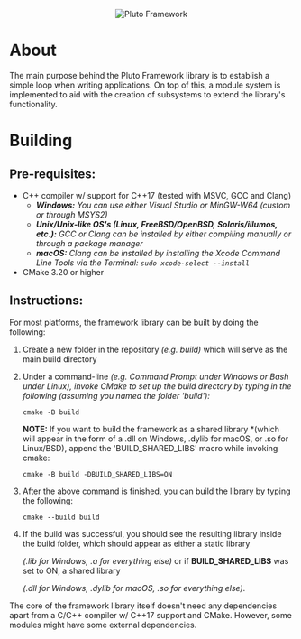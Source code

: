 <p align="center">
  <img src="https://viperslm.com/resources/pluto-framework/logo-shadow.png" alt="Pluto Framework" />
</p>

# About
The main purpose behind the Pluto Framework library is to establish a simple loop when writing applications. On top of this, a module system is implemented to aid with the creation of subsystems to extend the library's functionality.

# Building
## Pre-requisites:
* C++ compiler w/ support for C++17 (tested with MSVC, GCC and Clang)
  - ***Windows:** You can use either Visual Studio or MinGW-W64 (custom or through MSYS2)*
  - ***Unix/Unix-like OS's (Linux, FreeBSD/OpenBSD, Solaris/illumos, etc.):** GCC or Clang can be installed by either compiling manually or through a package manager*
  - ***macOS:** Clang can be installed by installing the Xcode Command Line Tools via the Terminal: `sudo xcode-select --install`*
* CMake 3.20 or higher

## Instructions:

For most platforms, the framework library can be built by doing the following:
1. Create a new folder in the repository *(e.g. build)* which will serve as the main build directory
2. Under a command-line *(e.g. Command Prompt under Windows or Bash under Linux), invoke CMake to set up the build directory by typing in the following (assuming you named the folder 'build'):*
   
   `cmake -B build`
   
   **NOTE:** If you want to build the framework as a shared library *(which will appear in the form of a .dll on Windows, .dylib for macOS, or .so for Linux/BSD), append the 'BUILD_SHARED_LIBS' macro while invoking cmake:

   `cmake -B build -DBUILD_SHARED_LIBS=ON`
4. After the above command is finished, you can build the library by typing the following:
   
   `cmake --build build`
6. If the build was successful, you should see the resulting library inside the build folder, which should appear as either a static library
   
   *(.lib for Windows, .a for everything else)* or if **BUILD_SHARED_LIBS** was set to ON, a shared library
   
   *(.dll for Windows, .dylib for macOS, .so for everything else)*.

The core of the framework library itself doesn't need any dependencies apart from a C/C++ compiler w/ C++17 support and CMake.
However, some modules might have some external dependencies.
